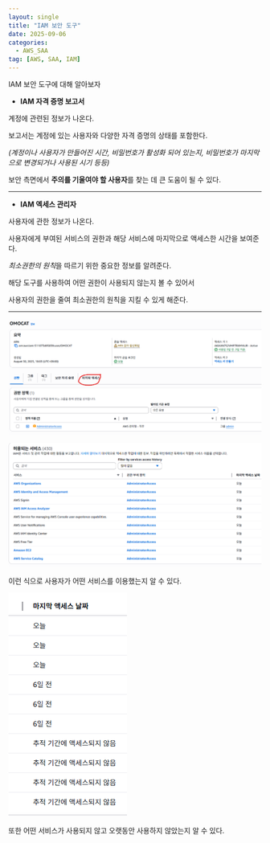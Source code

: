 ```yaml
---
layout: single
title: "IAM 보안 도구"
date: 2025-09-06
categories:
  - AWS_SAA
tag: [AWS, SAA, IAM]
---
```


IAM 보안 도구에 대해 알아보자

* **IAM 자격 증명 보고서**

계정에 관련된 정보가 나온다.

보고서는 계정에 있는 사용자와 다양한 자격 증명의 상태를 포함한다.

*(계정이나 사용자가 만들어진 시간, 비밀번호가 활성화 되어 있는지, 비밀번호가 마지막으로 변경되거나 사용된 시기 등등)*

보안 측면에서 **주의를 기울여야 할 사용자**를 찾는 데 큰 도움이 될 수 있다.

- - -

* **IAM 엑세스 관리자**

사용자에 관한 정보가 나온다.

사용자에게 부여된 서비스의 권한과 해당 서비스에 마지막으로 액세스한 시간을 보여준다.

*최소권한의 원칙*을 따르기 위한 중요한 정보를 알려준다.

해당 도구를 사용하여 어떤 권한이 사용되지 않는지 볼 수 있어서

사용자의 권한을 줄여 최소권한의 원칙을 지킬 수 있게 해준다.

- - -

![IAMSC](/스샷%20자료실/IAM실습/IAM%20보안도구/1.png)

![IAMSC](/스샷%20자료실/IAM실습/IAM%20보안도구/2.png)

이런 식으로 사용자가 어떤 서비스를 이용했는지 알 수 있다.

![IAMSC](/스샷%20자료실/IAM실습/IAM%20보안도구/3.png)

또한 어떤 서비스가 사용되지 않고 오랫동안 사용하지 않았는지 알 수 있다.
